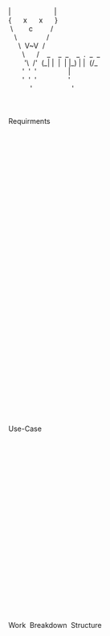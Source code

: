 <p>| &nbsp; &nbsp; &nbsp; &nbsp; &nbsp; &nbsp; &nbsp; &nbsp; &nbsp; &nbsp; &nbsp;|<br/>
{ &nbsp; &nbsp; &nbsp;x &nbsp; &nbsp; &nbsp;x &nbsp; &nbsp; &nbsp;}<br/>
 &nbsp;\ &nbsp; &nbsp; &nbsp; &nbsp;c &nbsp; &nbsp; &nbsp; &nbsp; /<br/>
 &nbsp; &nbsp;\ &nbsp; &nbsp; &nbsp; &nbsp; &nbsp; &nbsp; &nbsp; /<br/>
 &nbsp; &nbsp; &nbsp;\ &nbsp;V~V &nbsp;/<br/>
 &nbsp; &nbsp; &nbsp; &nbsp;\ &nbsp; &nbsp; &nbsp;/ &nbsp; &nbsp;_ &nbsp; &nbsp;_ &nbsp;_ &nbsp; &nbsp;_ &nbsp;. &nbsp;_ &nbsp;_ &nbsp;<br/>
 &nbsp; &nbsp; &nbsp; &nbsp; '\ &nbsp;/' &nbsp;(_| | &nbsp;| &nbsp;| |_) | | &nbsp;(/_<br/>
 &nbsp; &nbsp; &nbsp; &nbsp;' &nbsp;' &nbsp;' &nbsp; &nbsp; &nbsp; &nbsp; &nbsp; &nbsp; &nbsp; &nbsp;| &nbsp; &nbsp; &nbsp; &nbsp; &nbsp; &nbsp; &nbsp; &nbsp;<br/>
 &nbsp; &nbsp; &nbsp; &nbsp;' &nbsp;' &nbsp;' &nbsp; &nbsp; &nbsp; &nbsp; &nbsp; &nbsp; &nbsp; &nbsp;'<br/>
 &nbsp; &nbsp; &nbsp; &nbsp; &nbsp; &nbsp;' &nbsp; &nbsp; &nbsp; &nbsp; &nbsp; &nbsp; &nbsp; &nbsp; &nbsp; &nbsp;'<br/></p>
<br/>
<br/>
Requirments<br/>
<br/>
<br/>
<br/>
<br/>
<br/>
<br/>
<br/>
<br/>
<br/>
<br/>
<br/>
<br/>
<br/>
<br/>
<br/>
<br/>
<br/>
<br/>
<br/>
<br/>
<br/>
<br/>
<br/>
<br/>
<br/>
<br/>
<br/>
<br/>
<br/>
<br/>
<br/>
<br/>
<br/>
<br/>
<br/>
Use-Case<br/>
<br/>
<br/>
<br/>
<br/>
<br/>
<br/>
<br/>
<br/>
<br/>
<br/>
<br/>
<br/>
<br/>
<br/>
<br/>
<br/>
<br/>
<br/>
<br/>
<br/>
<br/>
<br/>
Work &nbsp;Breakdown &nbsp;Structure<br/>
<br/>
